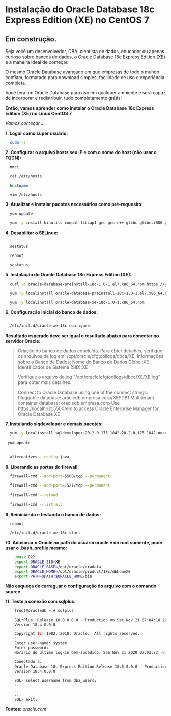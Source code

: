 # Instalação do Oracle Database 18c Express Edition (XE) no CentOS 7

## Em construção.

Seja você um desenvolvedor, DBA, cientista de dados, educador ou apenas curioso sobre bancos de dados, o Oracle Database 18c Express Edition (XE) é a maneira ideal de começar. 

O mesmo Oracle Database avançado em que empresas de todo o mundo confiam, formatado para download simples, facilidade de uso e experiência completa. 

Você terá um Oracle Database para uso em qualquer ambiente e será capaz de incorporar e redistribuir, tudo completamente grátis!

**Então, vamos aprender como instalar o Oracle Database 18c Express Edition (XE) no Linux CentOS 7**

*Vamos começar...*


**1. Logar como super usuário:**

```bash
  sudo -s
```

**2. Configurar o arquivo hosts seu IP e com o nome do host (não usar o FQDN):**

```bash 
  nmci

  cat /etc/hosts

  hostname

  vim /etc/hosts

```

**3. Atualizar e instalar pacotes necessários como pré-requesito:**

```bash
  yum update

  yum -y install binutils compat-libcap1 gcc gcc-c++ glibc glibc.i686 glibc-devel glibc.i686 ksh libaio libaio.i686 libaio-devel libaio-devel.i686 libgcc libgcc.i686 libstdc++ libstdc++l7.i686 libstdc++-devel libstdc++-devel.i686 compat-libstdc++-33 compat-libstdc++-33.i686 libXi libXi.i686 libXtst libXtst.i686 make sysstat

```


**4. Desabilitar o SELinux:**

```bash

  sestatus 

  reboot 

  sestatus 

```

**5. Instalação do Oracle Database 18c Express Edition (XE):**

```bash  
  curl -o oracle-database-preinstall-18c-1.0-1.el7.x86_64.rpm https://yum.oracle.com/repo/OracleLinux/OL7/latest/x86_64/getPackage/oracle-database-preinstall-18c-1.0-1.el7.x86_64.rpm

  yum -y localinstall oracle-database-preinstall-18c-1.0-1.el7.x86_64.rpm 

  yum -y localinstall oracle-database-xe-18c-1.0-1.x86_64.rpm 

```


**6. Configuração inicial do banco de dados:**

```bash

  /etc/init.d/oracle-xe-18c configure
```
  
  **Resultado esperado deve ser igual o resultado abaixo para conectar no servidor Oracle:**
  
>  Criação do banco de dados concluída. Para obter detalhes, verifique os arquivos de log em:
 /opt/oracle/cfgtoollogs/dbca/XE.
Informações sobre o Banco de Dados:
Nome do Banco de Dados Global:XE
Identificador de Sistema (SID):XE
>
>Verifique o arquivo de log "/opt/oracle/cfgtoollogs/dbca/XE/XE.log" para obter mais detalhes.
>
>Connect to Oracle Database using one of the connect strings:
>     Pluggable database: oracledb.empresa.corp/XEPDB1
>     Multitenant container database: oracledb.empresa.corp
>Use https://localhost:5500/em to access Oracle Enterprise Manager for Oracle Database XE


**7. Instalando slqdeveloper e demais pacotes:**

```bash
  yum -y localinstall sqldeveloper-20.2.0.175.1842-20.2.0-175.1842.noarch.rpm jdk-8u271-linux-x64.rpm
 
 yum update 
  
  
  alternatives --config java
```

**8. Liberando as portas do firewall:**

```bash
  firewall-cmd --add-port=5500/tcp --permanent 
  
  firewall-cmd --add-port=1521/tcp --permanent 
  
  firewall-cmd --reload
  
  firewall-cmd --list-all
```


**9. Reiniciando e testando o banco de dados:**

```bash
  reboot 

  /etc/init.d/oracle-xe-18c start
```


**10. Adicionar o Oracle no path do **usuário oracle** e do **root** somente, pode usar o .bash_profile mesmo:**

```bash
	umask 022
	export ORACLE_SID=XE
	export ORACLE_BASE=/opt/oracle/oradata
	export ORACLE_HOME=/opt/oracle/product/18c/dbhomeXE
	export PATH=$PATH:$ORACLE_HOME/bin
```


**Não esqueça de carreguar o configuração do arquivo com o comando source**


**11. Teste a conexão com sqlplus:**

```bash
	[root@oracledb ~]# sqlplus

	SQL*Plus: Release 18.0.0.0.0 - Production on Sat Nov 21 07:04:18 2020
	Version 18.4.0.0.0

	Copyright (c) 1982, 2018, Oracle.  All rights reserved.

	Enter user-name: system
	Enter password: 
	Horario do ultimo log-in bem-sucedido: Sab Nov 21 2020 07:03:22 -03:00

	Conectado a:
	Oracle Database 18c Express Edition Release 18.0.0.0.0 - Production
	Version 18.4.0.0.0

	SQL> select username from dba_users;
	...
	...
	...
	SQL> exit;
``` 


**Fontes:**
*oracle.com*
